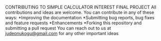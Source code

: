 CONTRIBUTING TO SIMPLE CALCULATOR INTEREST FINAL PROJECT
All contributions and ideas are welcome.
You can contribute in any of these ways:
*Improving the documentation
*Submitting bug reports, bug fixes and feature requests
*Enhancements
*Forking this repository and submitting a pull request
You can reach out to us at judeonukogu@gmail.com for any other important ideas
